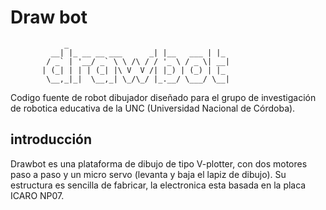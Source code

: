 # Draw bot


                _   
             __| |_ __ __ ___      _| |__   ___ | |_ 
            / _` | '__/ _` \ \ /\ / / '_ \ / _ \| __|
           | (_| | | | (_| |\ V  V /| |_) | (_) | |_ 
            \__,_|_|  \__,_| \_/\_/ |_.__/ \___/ \__|
                                          



Codigo fuente de robot dibujador diseñado para el grupo de investigación de
robotica educativa de la UNC (Universidad Nacional de Córdoba).

introducción
------------

Drawbot es una plataforma de dibujo de tipo V-plotter, con dos motores paso a
paso y un micro servo (levanta y baja el lapiz de dibujo). Su estructura es
sencilla de fabricar, la electronica esta basada en la placa ICARO NP07.


